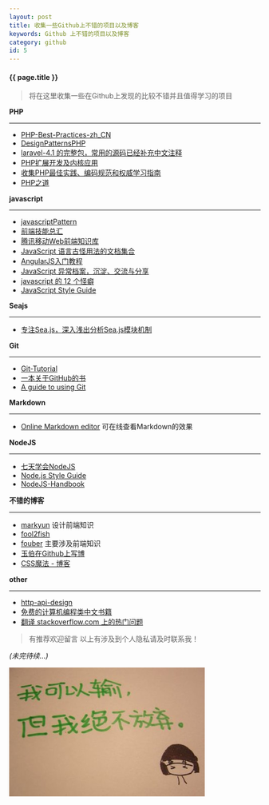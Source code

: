 ```yaml
---
layout: post
title: 收集一些Github上不错的项目以及博客
keywords: Github 上不错的项目以及博客
category: github
id: 5
---
```


#### {{ page.title }}

> 将在这里收集一些在Github上发现的比较不错并且值得学习的项目

__PHP__
***

* [PHP-Best-Practices-zh_CN](https://github.com/justjavac/PHP-Best-Practices-zh_CN)
* [DesignPatternsPHP](https://github.com/domnikl/DesignPatternsPHP)
* [ laravel-4.1 的完整包，常用的源码已经补充中文注释](https://github.com/5-say/laravel-4.1-quick-start-cn)
* [PHP扩展开发及内核应用](https://github.com/laruence/phpbook)
* [收集PHP最佳实践、编码规范和权威学习指南](https://github.com/wulijun/php-the-right-way)
* [PHP之道](http://wulijun.github.io/php-the-right-way/)

__javascript__
***

* [javascriptPattern](https://github.com/nanjixiong218/javascriptPattern)
* [前端技能总汇](https://github.com/JacksonTian/fks)
* [腾讯移动Web前端知识库](https://github.com/AlloyTeam/Mars)
* [JavaScript 语言古怪用法的文档集合](https://github.com/sanshi/JavaScript-Garden)
* [AngularJS入门教程](https://github.com/zensh/AngularjsTutorial_cn)
* [JavaScript 异常档案，沉淀、交流与分享](https://github.com/totorojs/javascript-exception-archives)
* [javascript 的 12 个怪癖](https://github.com/justjavac/12-javascript-quirks)
* [JavaScript Style Guide](https://github.com/airbnb/javascript)

__Seajs__
***

* [专注Sea.js，深入浅出分析Sea.js模块机制](https://github.com/island205/HelloSea.js)

__Git__
***

* [Git-Tutorial](https://github.com/numbbbbb/Git-Tutorial-By-liaoxuefeng)
* [一本关于GitHub的书](https://github.com/gotgit/gotgithub) 
* [A guide to using Git](https://github.com/blynn/gitmagic)


__Markdown__
***

* [Online Markdown editor](http://dillinger.io/) 可在线查看Markdown的效果


__NodeJS__
***

* [七天学会NodeJS](http://nqdeng.github.io/7-days-nodejs)
* [Node.js Style Guide](https://github.com/dead-horse/node-style-guide)
* [NodeJS-Handbook](https://github.com/FredKSchott/NodeJS-Handbook)

__不错的博客__
***

* [markyun](https://github.com/markyun/My-blog)  设计前端知识
* [fool2fish](https://github.com/fool2fish/blog/issues?state=open)
* [fouber](https://github.com/fouber/blog) 主要涉及前端知识
* [玉伯在Github上写博](https://github.com/lifesinger/lifesinger.github.com/issues?labels=blog)
* [CSS魔法 - 博客](https://github.com/cssmagic/blog)

__other__
***

* [http-api-design](https://github.com/interagent/http-api-design)
* [免费的计算机编程类中文书籍](https://github.com/justjavac/free-programming-books-zh_CN)
* [翻译 stackoverflow.com 上的热门问题](https://github.com/justjavac/stackoverflow-cn)

> 有推荐欢迎留言
> 以上有涉及到个人隐私请及时联系我！

_(未完待续...)_

<img src="/images/20131121105940895.jpg">